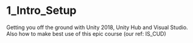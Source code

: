 # 1_Intro_Setup
Getting you off the ground with Unity 2018, Unity Hub and Visual Studio. Also how to make best use of this epic course (our ref: IS_CUD)
